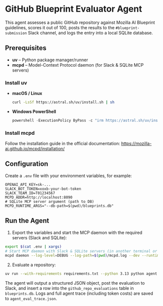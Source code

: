 # GitHub Blueprint Evaluator Agent

This agent assesses a public GitHub repository against Mozilla AI Blueprint guidelines, scores it out of 100, posts the results to the `#blueprint-submission` Slack channel, and logs the entry into a local SQLite database.

## Prerequisites

- **uv** – Python package manager/runner
- **mcpd** – Model-Context Protocol daemon (for Slack & SQLite MCP servers)

### Install uv

- **macOS / Linux**
  ```bash
  curl -LsSf https://astral.sh/uv/install.sh | sh
  ```
- **Windows PowerShell**
  ```powershell
  powershell -ExecutionPolicy ByPass -c "irm https://astral.sh/uv/install.ps1 | iex"
  ```

### Install mcpd

Follow the installation guide in the official documentation:
https://mozilla-ai.github.io/mcpd/installation/

## Configuration

Create a `.env` file with your environment variables, for example:

```
OPENAI_API_KEY=sk-...
SLACK_BOT_TOKEN=xoxb-your-bot-token
SLACK_TEAM_ID=T01234567
MCPD_ADDR=http://localhost:8090
# SQLite MCP server argument (path to DB)
MCPD_RUNTIME_ARGS="--db-path=$(pwd)/blueprints.db"
```

## Run the Agent

1. Export the variables and start the MCP daemon with the required servers (Slack and SQLite):

```bash
export $(cat .env | xargs)
# Start MCP daemon with Slack & SQLite servers (in another terminal or with &)
mcpd daemon --log-level=DEBUG --log-path=$(pwd)/mcpd.log --dev --runtime-file secrets.prod.toml
```

2. Evaluate a repository:

```bash
uv run --with-requirements requirements.txt --python 3.13 python agent.py --repo_url "https://github.com/your/repo"
```

The agent will output a structured JSON object, post the evaluation to Slack, and insert a row into the `github_repo_evaluations` table in `blueprints.db`.
Logs and full agent trace (including token costs) are saved to `agent_eval_trace.json`.
